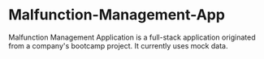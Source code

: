 # Malfunction-Management-App
Malfunction Management Application is a full-stack application originated from a company's bootcamp project.
It currently uses mock data.
